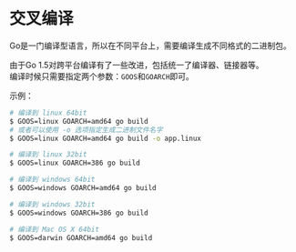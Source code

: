 # 交叉编译
Go是一门编译型语言，所以在不同平台上，需要编译生成不同格式的二进制包。

由于Go 1.5对跨平台编译有了一些改进，包括统一了编译器、链接器等。   
编译时候只需要指定两个参数：`GOOS`和`GOARCH`即可。

示例：
```sh
# 编译到 linux 64bit
$ GOOS=linux GOARCH=amd64 go build
# 或者可以使用 -o 选项指定生成二进制文件名字
$ GOOS=linux GOARCH=amd64 go build -o app.linux

# 编译到 linux 32bit
$ GOOS=linux GOARCH=386 go build

# 编译到 windows 64bit
$ GOOS=windows GOARCH=amd64 go build

# 编译到 windows 32bit
$ GOOS=windows GOARCH=386 go build

# 编译到 Mac OS X 64bit
$ GOOS=darwin GOARCH=amd64 go build

```


